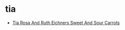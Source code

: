 # tia

 * [Tia Rosa And Ruth Eichners Sweet And Sour Carrots](index/t/tia-rosa-and-ruth-eichners-sweet-and-sour-carrots-367550.json)
